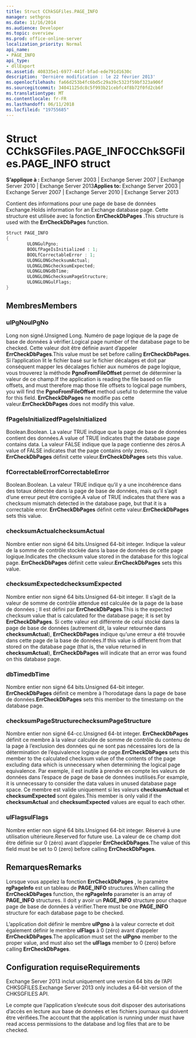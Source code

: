 ```yaml
---
title: Struct CChkSGFiles.PAGE_INFO
manager: sethgros
ms.date: 11/16/2014
ms.audience: Developer
ms.topic: overview
ms.prod: office-online-server
localization_priority: Normal
api_name:
- PAGE_INFO
api_type:
- dllExport
ms.assetid: 408335e1-6977-441f-bfad-ede791d1630c
description: 'Dernière modification : le 22 février 2013'
ms.openlocfilehash: fa66d253b4fc6bd5c29a39c5323f59bf323a906f
ms.sourcegitcommit: 34041125dc8c5f993b21cebfc4f8b72f0fd2cb6f
ms.translationtype: MT
ms.contentlocale: fr-FR
ms.lasthandoff: 06/11/2018
ms.locfileid: "19755685"
---
```

# <a name="cchksgfilespageinfo-struct"></a><span data-ttu-id="2cdab-103">Struct CChkSGFiles.PAGE_INFO</span><span class="sxs-lookup"><span data-stu-id="2cdab-103">CChkSGFiles.PAGE_INFO struct</span></span>

<span data-ttu-id="2cdab-104">**S’applique à :** Exchange Server 2003 | Exchange Server 2007 | Exchange Server 2010 | Exchange Server 2013</span><span class="sxs-lookup"><span data-stu-id="2cdab-104">**Applies to:** Exchange Server 2003 | Exchange Server 2007 | Exchange Server 2010 | Exchange Server 2013</span></span>
  
<span data-ttu-id="2cdab-105">Contient des informations pour une page de base de données Exchange.</span><span class="sxs-lookup"><span data-stu-id="2cdab-105">Holds information for an Exchange database page.</span></span> <span data-ttu-id="2cdab-106">Cette structure est utilisée avec la fonction **ErrCheckDbPages** .</span><span class="sxs-lookup"><span data-stu-id="2cdab-106">This structure is used with the **ErrCheckDbPages** function.</span></span> 
  
```cs
Struct PAGE_INFO  
{
        ULONGulPgno;
        BOOLfPageIsInitialized : 1;
        BOOLfCorrectableError : 1;
        ULONGLONGchecksumActual;
        ULONGLONGchecksumExpected;
        ULONGLONGdbTime;
        ULONGLONGchecksumPageStructure;
        ULONGLONGulFlags;
}

```

## <a name="members"></a><span data-ttu-id="2cdab-107">Membres</span><span class="sxs-lookup"><span data-stu-id="2cdab-107">Members</span></span>

### <a name="ulpgno"></a><span data-ttu-id="2cdab-108">ulPgNo</span><span class="sxs-lookup"><span data-stu-id="2cdab-108">ulPgNo</span></span>
  
<span data-ttu-id="2cdab-109">Long non signé.</span><span class="sxs-lookup"><span data-stu-id="2cdab-109">Unsigned Long.</span></span> <span data-ttu-id="2cdab-110">Numéro de page logique de la page de base de données à vérifier.</span><span class="sxs-lookup"><span data-stu-id="2cdab-110">Logical page number of the database page to be checked.</span></span> <span data-ttu-id="2cdab-111">Cette valeur doit être définie avant d’appeler **ErrCheckDbPages**.</span><span class="sxs-lookup"><span data-stu-id="2cdab-111">This value must be set before calling **ErrCheckDbPages**.</span></span> <span data-ttu-id="2cdab-112">Si l’application lit le fichier basé sur le fichier décalages et doit par conséquent mapper les décalages fichier aux numéros de page logique, vous trouverez la méthode **PgnoFromFileOffset** permet de déterminer la valeur de ce champ.</span><span class="sxs-lookup"><span data-stu-id="2cdab-112">If the application is reading the file based on file offsets, and must therefore map those file offsets to logical page numbers, you will find the **PgnoFromFileOffset** method useful to determine the value for this field.</span></span> <span data-ttu-id="2cdab-113">**ErrCheckDbPages** ne modifie pas cette valeur.</span><span class="sxs-lookup"><span data-stu-id="2cdab-113">**ErrCheckDbPages** does not modify this value.</span></span> 
    
### <a name="fpageisinitialized"></a><span data-ttu-id="2cdab-114">fPageIsInitialized</span><span class="sxs-lookup"><span data-stu-id="2cdab-114">fPageIsInitialized</span></span> 
  
<span data-ttu-id="2cdab-115">Boolean.</span><span class="sxs-lookup"><span data-stu-id="2cdab-115">Boolean.</span></span> <span data-ttu-id="2cdab-116">La valeur TRUE indique que la page de base de données contient des données.</span><span class="sxs-lookup"><span data-stu-id="2cdab-116">A value of TRUE indicates that the database page contains data.</span></span> <span data-ttu-id="2cdab-117">La valeur FALSE indique que la page contienne des zéros.</span><span class="sxs-lookup"><span data-stu-id="2cdab-117">A value of FALSE indicates that the page contains only zeros.</span></span> <span data-ttu-id="2cdab-118">**ErrCheckDbPages** définit cette valeur.</span><span class="sxs-lookup"><span data-stu-id="2cdab-118">**ErrCheckDbPages** sets this value.</span></span> 
    
### <a name="fcorrectableerror"></a><span data-ttu-id="2cdab-119">fCorrectableError</span><span class="sxs-lookup"><span data-stu-id="2cdab-119">fCorrectableError</span></span>
  
<span data-ttu-id="2cdab-120">Boolean.</span><span class="sxs-lookup"><span data-stu-id="2cdab-120">Boolean.</span></span> <span data-ttu-id="2cdab-121">La valeur TRUE indique qu’il y a une incohérence dans des totaux détectée dans la page de base de données, mais qu’il s’agit d’une erreur peut être corrigée.</span><span class="sxs-lookup"><span data-stu-id="2cdab-121">A value of TRUE indicates that there was a checksum mismatch detected in the database page, but that it is a correctable error.</span></span> <span data-ttu-id="2cdab-122">**ErrCheckDbPages** définit cette valeur.</span><span class="sxs-lookup"><span data-stu-id="2cdab-122">**ErrCheckDbPages** sets this value.</span></span> 
    
### <a name="checksumactual"></a><span data-ttu-id="2cdab-123">checksumActual</span><span class="sxs-lookup"><span data-stu-id="2cdab-123">checksumActual</span></span>
  
<span data-ttu-id="2cdab-124">Nombre entier non signé 64 bits.</span><span class="sxs-lookup"><span data-stu-id="2cdab-124">Unsigned 64-bit integer.</span></span> <span data-ttu-id="2cdab-125">Indique la valeur de la somme de contrôle stockée dans la base de données de cette page logique.</span><span class="sxs-lookup"><span data-stu-id="2cdab-125">Indicates the checksum value stored in the database for this logical page.</span></span> <span data-ttu-id="2cdab-126">**ErrCheckDbPages** définit cette valeur.</span><span class="sxs-lookup"><span data-stu-id="2cdab-126">**ErrCheckDbPages** sets this value.</span></span> 
    
### <a name="checksumexpected"></a><span data-ttu-id="2cdab-127">checksumExpected</span><span class="sxs-lookup"><span data-stu-id="2cdab-127">checksumExpected</span></span>
  
<span data-ttu-id="2cdab-128">Nombre entier non signé 64 bits.</span><span class="sxs-lookup"><span data-stu-id="2cdab-128">Unsigned 64-bit integer.</span></span> <span data-ttu-id="2cdab-129">Il s’agit de la valeur de somme de contrôle attendue est calculée de la page de la base de données ; Il est défini par **ErrCheckDbPages**.</span><span class="sxs-lookup"><span data-stu-id="2cdab-129">This is the expected checksum value that is calculated for the database page; it is set by **ErrCheckDbPages**.</span></span> <span data-ttu-id="2cdab-130">Si cette valeur est différente de celui stocké dans la page de base de données (autrement dit, la valeur retournée dans **checksumActual**), **ErrCheckDbPages** indique qu’une erreur a été trouvée dans cette page de la base de données.</span><span class="sxs-lookup"><span data-stu-id="2cdab-130">If this value is different from that stored on the database page (that is, the value returned in **checksumActual**), **ErrCheckDbPages** will indicate that an error was found on this database page.</span></span> 
    
### <a name="dbtime"></a><span data-ttu-id="2cdab-131">dbTime</span><span class="sxs-lookup"><span data-stu-id="2cdab-131">dbTime</span></span>
  
<span data-ttu-id="2cdab-132">Nombre entier non signé 64 bits.</span><span class="sxs-lookup"><span data-stu-id="2cdab-132">Unsigned 64-bit integer.</span></span> <span data-ttu-id="2cdab-133">**ErrCheckDbPages** définit ce membre à l’horodatage dans la page de base de données.</span><span class="sxs-lookup"><span data-stu-id="2cdab-133">**ErrCheckDbPages** sets this member to the timestamp on the database page.</span></span> 
    
### <a name="checksumpagestructure"></a><span data-ttu-id="2cdab-134">checksumPageStructure</span><span class="sxs-lookup"><span data-stu-id="2cdab-134">checksumPageStructure</span></span> 
  
<span data-ttu-id="2cdab-135">Nombre entier non signé 64-cc.</span><span class="sxs-lookup"><span data-stu-id="2cdab-135">Unsigned 64-bt integer.</span></span> <span data-ttu-id="2cdab-136">**ErrCheckDbPages** définit ce membre à la valeur calculée de somme de contrôle du contenu de la page à l’exclusion des données qui ne sont pas nécessaires lors de la détermination de l’équivalence logique de page.</span><span class="sxs-lookup"><span data-stu-id="2cdab-136">**ErrCheckDbPages** sets this member to the calculated checksum value of the contents of the page excluding data which is unnecessary when determining the logical page equivalence.</span></span> <span data-ttu-id="2cdab-137">Par exemple, il est inutile à prendre en compte les valeurs de données dans l’espace de page de base de données inutilisés.</span><span class="sxs-lookup"><span data-stu-id="2cdab-137">For example, it is unnecessary to consider the data values in unused database page space.</span></span> <span data-ttu-id="2cdab-138">Ce membre est valide uniquement si les valeurs **checksumActual** et **checksumExpected** sont égales.</span><span class="sxs-lookup"><span data-stu-id="2cdab-138">This member is only valid if the **checksumActual**  and  **checksumExpected**  values are equal to each other.</span></span> 
    
### <a name="ulflags"></a><span data-ttu-id="2cdab-139">ulFlags</span><span class="sxs-lookup"><span data-stu-id="2cdab-139">ulFlags</span></span>
  
<span data-ttu-id="2cdab-140">Nombre entier non signé 64 bits.</span><span class="sxs-lookup"><span data-stu-id="2cdab-140">Unsigned 64-bit integer.</span></span> <span data-ttu-id="2cdab-141">Réservé à une utilisation ultérieure.</span><span class="sxs-lookup"><span data-stu-id="2cdab-141">Reserved for future use.</span></span> <span data-ttu-id="2cdab-142">La valeur de ce champ doit être définie sur 0 (zéro) avant d’appeler **ErrCheckDbPages**.</span><span class="sxs-lookup"><span data-stu-id="2cdab-142">The value of this field must be set to 0 (zero) before calling **ErrCheckDbPages**.</span></span>
    
## <a name="remarks"></a><span data-ttu-id="2cdab-143">Remarques</span><span class="sxs-lookup"><span data-stu-id="2cdab-143">Remarks</span></span>

<span data-ttu-id="2cdab-144">Lorsque vous appelez la fonction **ErrCheckDbPages** , le paramètre **rgPageInfo** est un tableau de **PAGE\_INFO** structures.</span><span class="sxs-lookup"><span data-stu-id="2cdab-144">When calling the **ErrCheckDbPages** function, the **rgPageInfo**  parameter is an array of **PAGE\_INFO** structures.</span></span> <span data-ttu-id="2cdab-145">Il doit y avoir un **PAGE\_INFO** structure pour chaque page de base de données à vérifier.</span><span class="sxs-lookup"><span data-stu-id="2cdab-145">There must be one **PAGE\_INFO** structure for each database page to be checked.</span></span> 
  
<span data-ttu-id="2cdab-146">L’application doit définir le membre **ulPgno** à la valeur correcte et doit également définir le membre **ulFlags** à 0 (zéro) avant d’appeler **ErrCheckDbPages**.</span><span class="sxs-lookup"><span data-stu-id="2cdab-146">The application must set the **ulPgno**  member to the proper value, and must also set the  **ulFlags**  member to 0 (zero) before calling **ErrCheckDbPages**.</span></span> 
  
## <a name="requirements"></a><span data-ttu-id="2cdab-147">Configuration requise</span><span class="sxs-lookup"><span data-stu-id="2cdab-147">Requirements</span></span>

<span data-ttu-id="2cdab-148">Exchange Server 2013 inclut uniquement une version 64 bits de l’API CHKSGFILES.</span><span class="sxs-lookup"><span data-stu-id="2cdab-148">Exchange Server 2013 only includes a 64-bit version of the CHKSGFILES API.</span></span>
  
<span data-ttu-id="2cdab-149">Le compte que l’application s’exécute sous doit disposer des autorisations d’accès en lecture aux base de données et les fichiers journaux qui doivent être vérifiées.</span><span class="sxs-lookup"><span data-stu-id="2cdab-149">The account that the application is running under must have read access permissions to the database and log files that are to be checked.</span></span>
  

